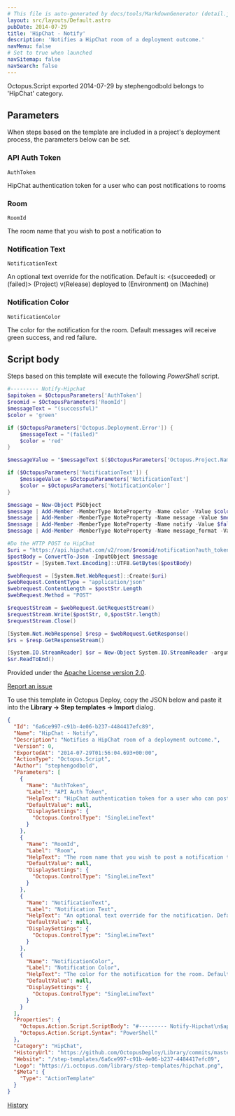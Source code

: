 ```yaml
---
# This file is auto-generated by docs/tools/MarkdownGenerator (detail.js)
layout: src/layouts/Default.astro
pubDate: 2014-07-29
title: 'HipChat - Notify'
description: 'Notifies a HipChat room of a deployment outcome.'
navMenu: false
# Set to true when launched
navSitemap: false
navSearch: false
---
```


Octopus.Script exported 2014-07-29 by stephengodbold belongs to 'HipChat' category.

## Parameters

When steps based on the template are included in a project's deployment process, the parameters below can be set.


<div class="param">

### API Auth Token

`AuthToken`

HipChat authentication token for a user who can post notifications to rooms

</div>
        
<div class="param">

### Room

`RoomId`

The room name that you wish to post a notification to

</div>
        
<div class="param">

### Notification Text

`NotificationText`

An optional text override for the notification. Default is: <(succeeded) or (failed)> (Project) v(Release) deployed to (Environment) on (Machine)

</div>
        
<div class="param">

### Notification Color

`NotificationColor`

The color for the notification for the room. Default messages will receive green success, and red failure.

</div>
        

## Script body

Steps based on this template will execute the following *PowerShell* script.

```powershell
#--------- Notify-Hipchat
$apitoken = $OctopusParameters['AuthToken']
$roomid = $OctopusParameters['RoomId']
$messageText = "(successful)"
$color = 'green'

if ($OctopusParameters['Octopus.Deployment.Error']) {
    $messageText = "(failed)"
    $color = 'red'
}

$messageValue = "$messageText $($OctopusParameters['Octopus.Project.Name']) [v$($OctopusParameters['Octopus.Release.Number'])] deployed to $($OctopusParameters['Octopus.Environment.Name'])    on $($OctopusParameters['Octopus.Machine.Name'])"

if ($OctopusParameters['NotificationText']) {
    $messageValue = $OctopusParameters['NotificationText']
    $color = $OctopusParameters['NotificationColor']
}

$message = New-Object PSObject 
$message | Add-Member -MemberType NoteProperty -Name color -Value $color
$message | Add-Member -MemberType NoteProperty -Name message -Value $messageValue
$message | Add-Member -MemberType NoteProperty -Name notify -Value $false
$message | Add-Member -MemberType NoteProperty -Name message_format -Value text

#Do the HTTP POST to HipChat
$uri = "https://api.hipchat.com/v2/room/$roomid/notification?auth_token=$apitoken"
$postBody = ConvertTo-Json -InputObject $message
$postStr = [System.Text.Encoding]::UTF8.GetBytes($postBody)

$webRequest = [System.Net.WebRequest]::Create($uri)
$webRequest.ContentType = "application/json"
$webrequest.ContentLength = $postStr.Length
$webRequest.Method = "POST"

$requestStream = $webRequest.GetRequestStream()
$requestStream.Write($postStr, 0,$postStr.length)
$requestStream.Close()

[System.Net.WebResponse] $resp = $webRequest.GetResponse()
$rs = $resp.GetResponseStream()

[System.IO.StreamReader] $sr = New-Object System.IO.StreamReader -argumentList $rs
$sr.ReadToEnd()
```

Provided under the [Apache License version 2.0](https://github.com/OctopusDeploy/Library/blob/master/LICENSE.txt).

[Report an issue](https://github.com/OctopusDeploy/Library/issues/new?assignees=&labels=&projects=&template=bug-report.yml&title=Issue%20with%20HipChat%20-%20Notify&step-template=HipChat%20-%20Notify)

<div class="get-json">

To use this template in Octopus Deploy, copy the JSON below and paste it into the **Library → Step templates → Import** dialog.

```json
{
  "Id": "6a6ce997-c91b-4e06-b237-4484417efc89",
  "Name": "HipChat - Notify",
  "Description": "Notifies a HipChat room of a deployment outcome.",
  "Version": 0,
  "ExportedAt": "2014-07-29T01:56:04.693+00:00",
  "ActionType": "Octopus.Script",
  "Author": "stephengodbold",
  "Parameters": [
    {
      "Name": "AuthToken",
      "Label": "API Auth Token",
      "HelpText": "HipChat authentication token for a user who can post notifications to rooms",
      "DefaultValue": null,
      "DisplaySettings": {
        "Octopus.ControlType": "SingleLineText"
      }
    },
    {
      "Name": "RoomId",
      "Label": "Room",
      "HelpText": "The room name that you wish to post a notification to",
      "DefaultValue": null,
      "DisplaySettings": {
        "Octopus.ControlType": "SingleLineText"
      }
    },
    {
      "Name": "NotificationText",
      "Label": "Notification Text",
      "HelpText": "An optional text override for the notification. Default is: <(succeeded) or (failed)> (Project) v(Release) deployed to (Environment) on (Machine)",
      "DefaultValue": null,
      "DisplaySettings": {
        "Octopus.ControlType": "SingleLineText"
      }
    },
    {
      "Name": "NotificationColor",
      "Label": "Notification Color",
      "HelpText": "The color for the notification for the room. Default messages will receive green success, and red failure.",
      "DefaultValue": null,
      "DisplaySettings": {
        "Octopus.ControlType": "SingleLineText"
      }
    }
  ],
  "Properties": {
    "Octopus.Action.Script.ScriptBody": "#--------- Notify-Hipchat\n$apitoken = $OctopusParameters['AuthToken']\n$roomid = $OctopusParameters['RoomId']\n$messageText = \"(successful)\"\n$color = 'green'\n\nif ($OctopusParameters['Octopus.Deployment.Error']) {\n    $messageText = \"(failed)\"\n    $color = 'red'\n}\n\n$messageValue = \"$messageText $($OctopusParameters['Octopus.Project.Name']) [v$($OctopusParameters['Octopus.Release.Number'])] deployed to $($OctopusParameters['Octopus.Environment.Name'])    on $($OctopusParameters['Octopus.Machine.Name'])\"\n\nif ($OctopusParameters['NotificationText']) {\n    $messageValue = $OctopusParameters['NotificationText']\n    $color = $OctopusParameters['NotificationColor']\n}\n\n$message = New-Object PSObject \n$message | Add-Member -MemberType NoteProperty -Name color -Value $color\n$message | Add-Member -MemberType NoteProperty -Name message -Value $messageValue\n$message | Add-Member -MemberType NoteProperty -Name notify -Value $false\n$message | Add-Member -MemberType NoteProperty -Name message_format -Value text\n\n#Do the HTTP POST to HipChat\n$uri = \"https://api.hipchat.com/v2/room/$roomid/notification?auth_token=$apitoken\"\n$postBody = ConvertTo-Json -InputObject $message\n$postStr = [System.Text.Encoding]::UTF8.GetBytes($postBody)\n\n$webRequest = [System.Net.WebRequest]::Create($uri)\n$webRequest.ContentType = \"application/json\"\n$webrequest.ContentLength = $postStr.Length\n$webRequest.Method = \"POST\"\n\n$requestStream = $webRequest.GetRequestStream()\n$requestStream.Write($postStr, 0,$postStr.length)\n$requestStream.Close()\n\n[System.Net.WebResponse] $resp = $webRequest.GetResponse()\n$rs = $resp.GetResponseStream()\n\n[System.IO.StreamReader] $sr = New-Object System.IO.StreamReader -argumentList $rs\n$sr.ReadToEnd()",
    "Octopus.Action.Script.Syntax": "PowerShell"
  },
  "Category": "HipChat",
  "HistoryUrl": "https://github.com/OctopusDeploy/Library/commits/master/step-templates//opt/buildagent/work/75443764cd38076d/step-templates/hipchat-notify.json",
  "Website": "/step-templates/6a6ce997-c91b-4e06-b237-4484417efc89",
  "Logo": "https://i.octopus.com/library/step-templates/hipchat.png",
  "$Meta": {
    "Type": "ActionTemplate"
  }
}
```

[History](https://github.com/OctopusDeploy/Library/commits/master/step-templates/https://github.com/OctopusDeploy/Library/commits/master/step-templates//opt/buildagent/work/75443764cd38076d/step-templates/hipchat-notify.json)

</div>
